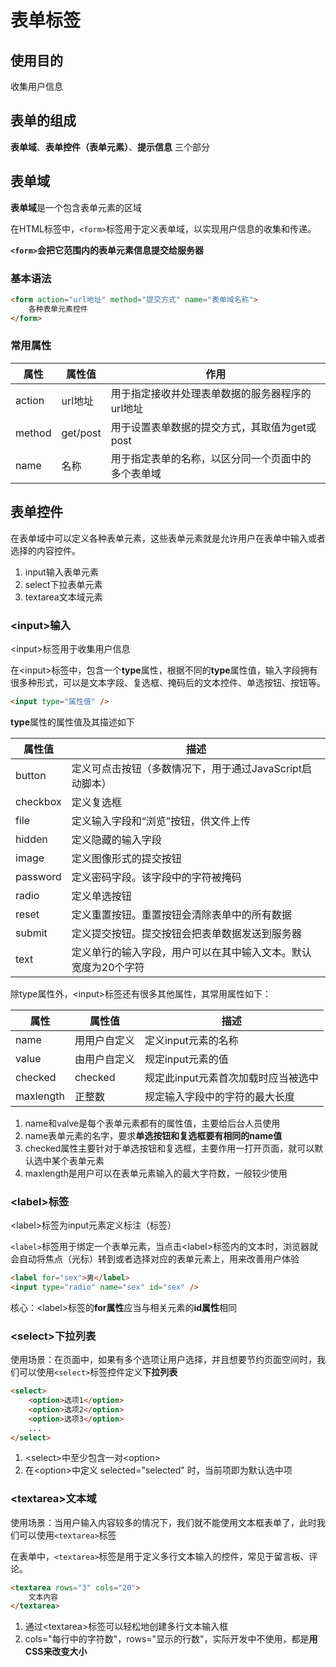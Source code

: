 # 表单标签
## 使用目的
收集用户信息

## 表单的组成
**表单域**、**表单控件（表单元素）**、**提示信息** 三个部分

## 表单域

**表单域**是一个包含表单元素的区域

在HTML标签中，`<form>`标签用于定义表单域，以实现用户信息的收集和传递。

**`<form>`会把它范围内的表单元素信息提交给服务器**

### 基本语法

```html
<form action="url地址" method="提交方式" name="表单域名称">
    各种表单元素控件
</form>
```

### 常用属性

| 属性   | 属性值   | 作用                                               |
| ------ | -------- | -------------------------------------------------- |
| action | url地址  | 用于指定接收并处理表单数据的服务器程序的url地址    |
| method | get/post | 用于设置表单数据的提交方式，其取值为get或post      |
| name   | 名称     | 用于指定表单的名称，以区分同一个页面中的多个表单域 |

## 表单控件

在表单域中可以定义各种表单元素，这些表单元素就是允许用户在表单中输入或者选择的内容控件。

1. input输入表单元素
2. select下拉表单元素
3. textarea文本域元素

### \<input>输入

\<input>标签用于收集用户信息

在\<input>标签中，包含一个**type**属性，根据不同的**type**属性值，输入字段拥有很多种形式，可以是文本字段、复选框、掩码后的文本控件、单选按钮、按钮等。

```html
<input type="属性值" />
```



**type**属性的属性值及其描述如下

| 属性值   | 描述                                                         |
| -------- | ------------------------------------------------------------ |
| button   | 定义可点击按钮（多数情况下，用于通过JavaScript启动脚本）     |
| checkbox | 定义复选框                                                   |
| file     | 定义输入字段和“浏览”按钮，供文件上传                         |
| hidden   | 定义隐藏的输入字段                                           |
| image    | 定义图像形式的提交按钮                                       |
| password | 定义密码字段。该字段中的字符被掩码                           |
| radio    | 定义单选按钮                                                 |
| reset    | 定义重置按钮。重置按钮会清除表单中的所有数据                 |
| submit   | 定义提交按钮。提交按钮会把表单数据发送到服务器               |
| text     | 定义单行的输入字段，用户可以在其中输入文本。默认宽度为20个字符 |



除type属性外，\<input>标签还有很多其他属性，其常用属性如下：

| 属性      | 属性值       | 描述                                |
| --------- | ------------ | ----------------------------------- |
| name      | 用用户自定义 | 定义input元素的名称                 |
| value     | 由用户自定义 | 规定input元素的值                   |
| checked   | checked      | 规定此input元素首次加载时应当被选中 |
| maxlength | 正整数       | 规定输入字段中的字符的最大长度      |

1. name和valve是每个表单元素都有的属性值，主要给后台人员使用
2. name表单元素的名字，要求**单选按钮和复选框要有相同的name值**
3. checked属性主要针对于单选按钮和复选框，主要作用一打开页面，就可以默认选中某个表单元素
4. maxlength是用户可以在表单元素输入的最大字符数，一般较少使用

### \<label>标签

\<label>标签为input元素定义标注（标签）

`<label>`标签用于绑定一个表单元素，当点击\<label>标签内的文本时，浏览器就会自动将焦点（光标）转到或者选择对应的表单元素上，用来改善用户体验

```html
<label for="sex">男</label>
<input type="radio" name="sex" id="sex" />
```

核心：\<label>标签的**for属性**应当与相关元素的**id属性**相同

### \<select>下拉列表

使用场景：在页面中，如果有多个选项让用户选择，并且想要节约页面空间时，我们可以使用`<select>`标签控件定义**下拉列表**

```html
<select>
    <option>选项1</option>
    <option>选项2</option>
    <option>选项3</option>
    ...
</select>
```

1. \<select>中至少包含一对\<option>
2. 在\<option>中定义 selected="selected" 时，当前项即为默认选中项



### \<textarea>文本域

使用场景：当用户输入内容较多的情况下，我们就不能使用文本框表单了，此时我们可以使用`<textarea>`标签

在表单中，`<textarea>`标签是用于定义多行文本输入的控件，常见于留言板、评论。

```html
<textarea rows="3" cols="20">
    文本内容
</textarea>
```

1. 通过\<textarea>标签可以轻松地创建多行文本输入框
2. cols="每行中的字符数"，rows="显示的行数"，实际开发中不使用，都是**用CSS来改变大小**